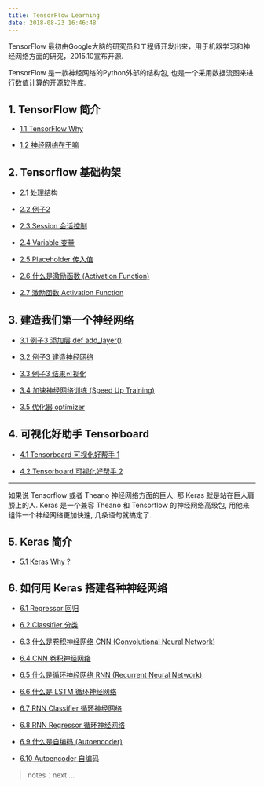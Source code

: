 ```yaml
---
title: TensorFlow Learning
date: 2018-08-23 16:46:48
---
```


TensorFlow 最初由Google大脑的研究员和工程师开发出来，用于机器学习和神经网络方面的研究，2015.10宣布开源.

TensorFlow 是一款神经网络的Python外部的结构包, 也是一个采用数据流图来进行数值计算的开源软件库.

## 1. TensorFlow 简介

- [1.1 TensorFlow Why][t1]

- [1.2 神经网络在干嘛][t2]  

[t1]: /2018/01/22/tensorflow-1-why/
[t2]: /2018/08/24/tensorflow-2-NN-what-do/

## 2. Tensorflow 基础构架

- [2.1 处理结构][0]

- [2.2 例子2][0]

- [2.3 Session 会话控制][0]

- [2.4 Variable 变量][0]

- [2.5 Placeholder 传入值][0]

- [2.6 什么是激励函数 (Activation Function)][0]

- [2.7 激励函数 Activation Function][0]

## 3. 建造我们第一个神经网络

- [3.1 例子3 添加层 def add_layer()][0]

- [3.2 例子3 建造神经网络][0]

- [3.3 例子3 结果可视化][0]

- [3.4 加速神经网络训练 (Speed Up Training)][0]

- [3.5 优化器 optimizer][0]

## 4. 可视化好助手 Tensorboard

- [4.1 Tensorboard 可视化好帮手 1][0]

- [4.2 Tensorboard 可视化好帮手 2][0]

---

如果说 Tensorflow 或者 Theano 神经网络方面的巨人. 那 Keras 就是站在巨人肩膀上的人. 
Keras 是一个兼容 Theano 和 Tensorflow 的神经网络高级包, 用他来组件一个神经网络更加快速, 几条语句就搞定了. 

## 5. Keras 简介

- [5.1 Keras Why ?][0]

## 6. 如何用 Keras 搭建各种神经网络

- [6.1 Regressor 回归][0]

- [6.2 Classifier 分类][0]

- [6.3 什么是卷积神经网络 CNN (Convolutional Neural Network)][0]

- [6.4 CNN 卷积神经网络][0]

- [6.5 什么是循环神经网络 RNN (Recurrent Neural Network)][0]

- [6.6 什么是 LSTM 循环神经网络][0]

- [6.7 RNN Classifier 循环神经网络][0]

- [6.8 RNN Regressor 循环神经网络][0]

- [6.9 什么是自编码 (Autoencoder)][0]

- [6.10 Autoencoder 自编码][0]

> notes：next ...

[0]: /tensorflow
[k1]: https://keras.io/zh/
